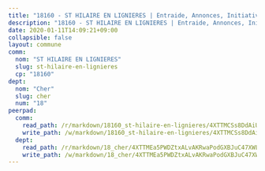 ```yaml
---
title: "18160 - ST HILAIRE EN LIGNIERES | Entraide, Annonces, Initiatives"
description: "18160 - ST HILAIRE EN LIGNIERES | Entraide, Annonces, Initiatives"
date: 2020-01-11T14:09:21+09:00
collapsible: false
layout: commune
comm:
  nom: "ST HILAIRE EN LIGNIERES"
  slug: st-hilaire-en-lignieres
  cp: "18160"
dept:
  nom: "Cher"
  slug: cher
  num: "18"
peerpad:
  comm:
    read_path: /r/markdown/18160_st-hilaire-en-lignieres/4XTTMCSs8DdAiUjXvKPV2XyRotZ6gX7JNLqeTQSMZXVFA59b8
    write_path: /w/markdown/18160_st-hilaire-en-lignieres/4XTTMCSs8DdAiUjXvKPV2XyRotZ6gX7JNLqeTQSMZXVFA59b8-K3TgTxFeZyDSYG1MnUCaUSEs2eUYBz6bRKMq3sPNC2E5TKKRoCfzWuFgvirmkMTkVmaeEPDgyRWsWv2H7ENdc3dPa7QYcNWwDosPbyj5ULAtEq4r76jwqoZJpG5BmZg3bNtPWbcE
  dept:
    read_path: /r/markdown/18_cher/4XTTMEa5PWDZtxALvAKRwaPodGXBJuC47XWLMLZ5hCaMSik3w
    write_path: /w/markdown/18_cher/4XTTMEa5PWDZtxALvAKRwaPodGXBJuC47XWLMLZ5hCaMSik3w-K3TgTvT6tiupPRTeoV2zMggT6E77BmY6Zeeqwk1pvv6Bfo4GHKoyLD2hQDLMcNajnfixB5aDgngmFZba1jsFtXhXJhkZaMz5Fno5UjuUU6mkQFXv9cWu6FJLmGRziLMtgTSufDeD
---
```


